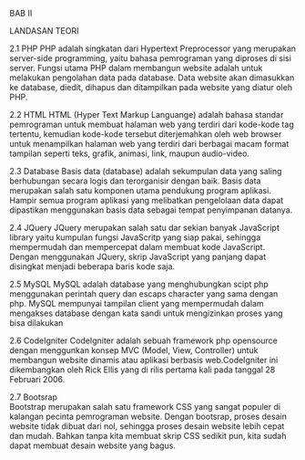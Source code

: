 BAB II
 
LANDASAN TEORI

2.1 PHP
PHP adalah  singkatan dari  Hypertext Preprocessor yang merupakan server-side programming, yaitu bahasa pemrograman yang diproses di sisi server. Fungsi utama PHP dalam membangun website adalah untuk melakukan pengolahan data pada database. Data website akan dimasukkan ke database, diedit, dihapus dan ditampilkan pada website yang diatur oleh PHP.

2.2 HTML
HTML (Hyper Text Markup Languange) adalah bahasa standar pemrograman untuk membuat halaman web yang terdiri dari kode-kode tag  tertentu, kemudian kode-kode tersebut diterjemahkan oleh web browser untuk menampilkan halaman web yang terdiri dari berbagai macam format tampilan seperti teks, grafik, animasi, link, maupun audio-video.

2.3 Database
Basis data (database) adalah sekumpulan data yang saling berhubungan secara logis dan terorganisir dengan baik. Basis data merupakan salah satu komponen utama pendukung program aplikasi. Hampir semua program aplikasi yang melibatkan pengelolaan data dapat dipastikan menggunakan basis data sebagai tempat penyimpanan datanya.

2.4 JQuery
JQuery merupakan salah satu dar sekian banyak JavaScript library yaitu kumpulan fungsi JavaScritp yang siap pakai, sehingga mempermudah dan mempercepat dalam membuat kode JavaScript. Dengan menggunakan JQuery, skrip JavaScript yang panjang dapat disingkat menjadi beberapa baris kode saja.

2.5 MySQL
MySQL adalah database yang menghubungkan scipt php menggunakan perintah query dan escaps character yang sama dengan php. MySQL mempunyai tampilan client yang mempermudah dalam mengakses database dengan kata sandi untuk mengizinkan proses yang bisa dilakukan

2.6 CodeIgniter
CodeIgniter adalah sebuah framework php opensource dengan menggunkan konsep MVC (Model, View, Controller) untuk membangun website dinamis atau aplikasi berbasis web.CodeIgniter ini dikembangkan oleh Rick Ellis yang di rilis pertama kali pada tanggal 28 Februari 2006.

2.7 Bootsrap	
Bootstrap merupakan salah satu framework CSS yang sangat populer di kalangan pecinta pemrograman website. Dengan bootsrap, proses desain website tidak dibuat dari nol, sehingga proses desain website lebih cepat dan mudah. Bahkan tanpa kita membuat skrip CSS sedikit pun, kita sudah dapat membuat desain website yang bagus.











